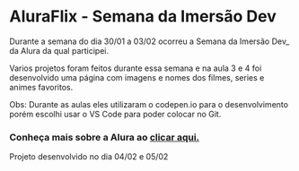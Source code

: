 <h1 > <b>AluraFlix - Semana da Imersão Dev</b> </h1>

<p > Durante a semana do dia 30/01 a 03/02 ocorreu a Semana da Imersão Dev_ da Alura da qual participei.

Varios projetos foram feitos durante essa semana e na aula 3 e 4 foi desenvolvido uma página com imagens e nomes
dos filmes, series e animes favoritos.

Obs: Durante as aulas eles utilizaram o codepen.io para o desenvolvimento porém escolhi usar o VS Code para poder colocar no Git. </p>

<h3> <b>Conheça mais sobre a Alura ao <a href="https://www.alura.com.br/?gclid=CjwKCAiAleOeBhBdEiwAfgmXf_gVFjlwvLCH6KucyyQGLCLOPl-LCRRzbyKqQhu8Tt_g3HDPzgc8mxoCqPYQAvD_BwE">clicar aqui.</a> </h3></b>


<p> Projeto desenvolvido no dia 04/02 e 05/02 </p>